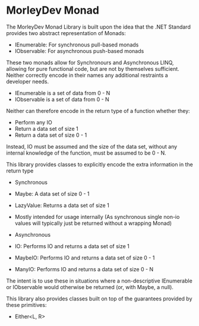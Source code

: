 MorleyDev Monad
===============

The MorleyDev Monad Library is built upon the idea that the .NET Standard provides two abstract representation of Monads:
* IEnumerable<T>: For synchronous pull-based monads
* IObservable<T>: For asynchronous push-based monads

These two monads allow for Synchronours and Asynchronous LINQ, allowing for pure functional code, but are not by themselves sufficient. Neither correctly encode in their names any additional restraints a developer needs.

* IEnumerable is a set of data from 0 - N
* IObservable is a set of data from 0 - N

Neither can therefore encode in the return type of a function whether they:
* Perform any IO
* Return a data set of size 1
* Return a data set of size 0 - 1

Instead, IO must be assumed and the size of the data set, without any internal knowledge of the function, must be assumed to be 0 - N.

This library provides classes to explicitly encode the extra information in the return type
* Synchronous
 * Maybe<T>: A data set of size 0 - 1
 * LazyValue<T>: Returns a data set of size 1
  * Mostly intended for usage internally (As synchronous single non-io values will typically just be returned without a wrapping Monad)

* Asynchronous
 * IO<T>: Performs IO and returns a data set of size 1
 * MaybeIO<T>: Performs IO and returns a data set of size 0 - 1
 * ManyIO<T>: Performs IO and returns a data set of size 0 - N

The intent is to use these in situations where a non-descriptive IEnumerable or IObservable would otherwise be returned (or, with Maybe, a null).

This library also provides classes built on top of the guarantees provided by these primitives:
* Either<L, R>

